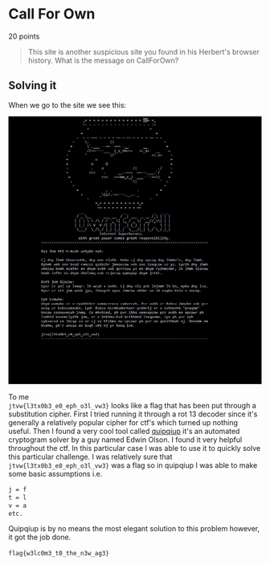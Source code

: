 # Call For Own
20 points
>This site is another suspicious site you found in his Herbert's browser history.
>What is the message on CallForOwn?
## Solving it
When we go to the site we see this:

![Call for Own](https://raw.githubusercontent.com/DigiBrkr/csaw_hsf_qualifier_2017_CallForOwn_20/master/Call%20For%20Own.PNG)

To me  
`jtvw{l3tx0b3_e0_eph_o3l_vw3}`
looks like a flag that has been put through a substitution cipher.
First I tried running it through a rot 13 decoder since it's generally a relatively popular cipher for ctf's which turned up nothing useful.
Then I found a very cool tool called [quipqiup](https://quipqiup.com/) it's an automated cryptogram solver by a guy named Edwin Olson. I found it very helpful throughout the ctf. In this particular case I was able to use it to quickly solve this particular challenge.
I was relatively sure that `jtvw{l3tx0b3_e0_eph_o3l_vw3}` was a flag so in quipqiup I was able to make some basic assumptions i.e.
```
j = f
t = l
v = a
etc.
```
Quipqiup is by no means the most elegant solution to this problem however, it got the job done.   

`flag{w3lc0m3_t0_the_n3w_ag3}`
